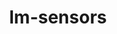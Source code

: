 ---
permalink: /engineering/projects/lm-sensors/
project_link_name: lm-sensors
project_maintainers: ''
project_stats: 'true'
project_url: n/a
title: lm-sensors
---
